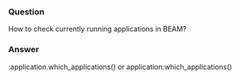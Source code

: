 ### Question
How to check currently running applications in BEAM?


### Answer
:application.which\_applications() or application:which\_applications()


